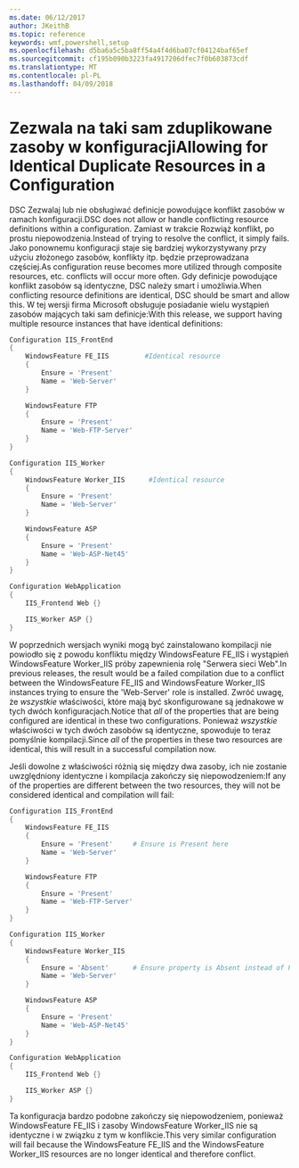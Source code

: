 ```yaml
---
ms.date: 06/12/2017
author: JKeithB
ms.topic: reference
keywords: wmf,powershell,setup
ms.openlocfilehash: d5ba6a5c5ba8ff54a4f4d6ba07cf04124baf65ef
ms.sourcegitcommit: cf195b090b3223fa4917206dfec7f0b603873cdf
ms.translationtype: MT
ms.contentlocale: pl-PL
ms.lasthandoff: 04/09/2018
---
```

# <a name="allowing-for-identical-duplicate-resources-in-a-configuration"></a><span data-ttu-id="32383-102">Zezwala na taki sam zduplikowane zasoby w konfiguracji</span><span class="sxs-lookup"><span data-stu-id="32383-102">Allowing for Identical Duplicate Resources in a Configuration</span></span>

<span data-ttu-id="32383-103">DSC Zezwalaj lub nie obsługiwać definicje powodujące konflikt zasobów w ramach konfiguracji.</span><span class="sxs-lookup"><span data-stu-id="32383-103">DSC does not allow or handle conflicting resource definitions within a configuration.</span></span> <span data-ttu-id="32383-104">Zamiast w trakcie Rozwiąż konflikt, po prostu niepowodzenia.</span><span class="sxs-lookup"><span data-stu-id="32383-104">Instead of trying to resolve the conflict, it simply fails.</span></span> <span data-ttu-id="32383-105">Jako ponownemu konfiguracji staje się bardziej wykorzystywany przy użyciu złożonego zasobów, konflikty itp. będzie przeprowadzana częściej.</span><span class="sxs-lookup"><span data-stu-id="32383-105">As configuration reuse becomes more utilized through composite resources, etc. conflicts will occur more often.</span></span> <span data-ttu-id="32383-106">Gdy definicje powodujące konflikt zasobów są identyczne, DSC należy smart i umożliwia.</span><span class="sxs-lookup"><span data-stu-id="32383-106">When conflicting resource definitions are identical, DSC should be smart and allow this.</span></span> <span data-ttu-id="32383-107">W tej wersji firma Microsoft obsługuje posiadanie wielu wystąpień zasobów mających taki sam definicje:</span><span class="sxs-lookup"><span data-stu-id="32383-107">With this release, we support having multiple resource instances that have identical definitions:</span></span>

```powershell
Configuration IIS_FrontEnd
{
    WindowsFeature FE_IIS         #Identical resource
    {
        Ensure = 'Present'
        Name = 'Web-Server'
    }

    WindowsFeature FTP
    {
        Ensure = 'Present'
        Name = 'Web-FTP-Server'
    }
}

Configuration IIS_Worker
{
    WindowsFeature Worker_IIS      #Identical resource
    {
        Ensure = 'Present'
        Name = 'Web-Server'
    }

    WindowsFeature ASP
    {
        Ensure = 'Present'
        Name = 'Web-ASP-Net45'
    }
}

Configuration WebApplication
{
    IIS_Frontend Web {}

    IIS_Worker ASP {}
}
```

<span data-ttu-id="32383-108">W poprzednich wersjach wyniki mogą być zainstalowano kompilacji nie powiodło się z powodu konfliktu między WindowsFeature FE_IIS i wystąpień WindowsFeature Worker_IIS próby zapewnienia rolę "Serwera sieci Web".</span><span class="sxs-lookup"><span data-stu-id="32383-108">In previous releases, the result would be a failed compilation due to a conflict between the WindowsFeature FE_IIS and WindowsFeature Worker_IIS instances trying to ensure the 'Web-Server' role is installed.</span></span> <span data-ttu-id="32383-109">Zwróć uwagę, że *wszystkie* właściwości, które mają być skonfigurowane są jednakowe w tych dwóch konfiguracjach.</span><span class="sxs-lookup"><span data-stu-id="32383-109">Notice that *all* of the properties that are being configured are identical in these two configurations.</span></span> <span data-ttu-id="32383-110">Ponieważ *wszystkie* właściwości w tych dwóch zasobów są identyczne, spowoduje to teraz pomyślnie kompilacji.</span><span class="sxs-lookup"><span data-stu-id="32383-110">Since *all* of the properties in these two resources are identical, this will result in a successful compilation now.</span></span>

<span data-ttu-id="32383-111">Jeśli dowolne z właściwości różnią się między dwa zasoby, ich nie zostanie uwzględniony identyczne i kompilacja zakończy się niepowodzeniem:</span><span class="sxs-lookup"><span data-stu-id="32383-111">If any of the properties are different between the two resources, they will not be considered identical and compilation will fail:</span></span>

```powershell
Configuration IIS_FrontEnd
{
    WindowsFeature FE_IIS
    {
        Ensure = 'Present'     # Ensure is Present here
        Name = 'Web-Server'
    }

    WindowsFeature FTP
    {
        Ensure = 'Present'
        Name = 'Web-FTP-Server'
    }
}

Configuration IIS_Worker
{
    WindowsFeature Worker_IIS
    {
        Ensure = 'Absent'      # Ensure property is Absent instead of Present
        Name = 'Web-Server'
    }

    WindowsFeature ASP
    {
        Ensure = 'Present'
        Name = 'Web-ASP-Net45'
    }
}

Configuration WebApplication
{
    IIS_Frontend Web {}

    IIS_Worker ASP {}
}
```

<span data-ttu-id="32383-112">Ta konfiguracja bardzo podobne zakończy się niepowodzeniem, ponieważ WindowsFeature FE_IIS i zasoby WindowsFeature Worker_IIS nie są identyczne i w związku z tym w konflikcie.</span><span class="sxs-lookup"><span data-stu-id="32383-112">This very similar configuration will fail because the WindowsFeature FE_IIS and the WindowsFeature Worker_IIS resources are no longer identical and therefore conflict.</span></span>